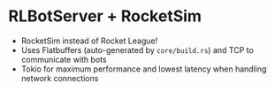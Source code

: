# RLBotServer + RocketSim

- RocketSim instead of Rocket League!
- Uses Flatbuffers (auto-generated by `core/build.rs`) and TCP to communicate with bots
- Tokio for maximum performance and lowest latency when handling network connections

